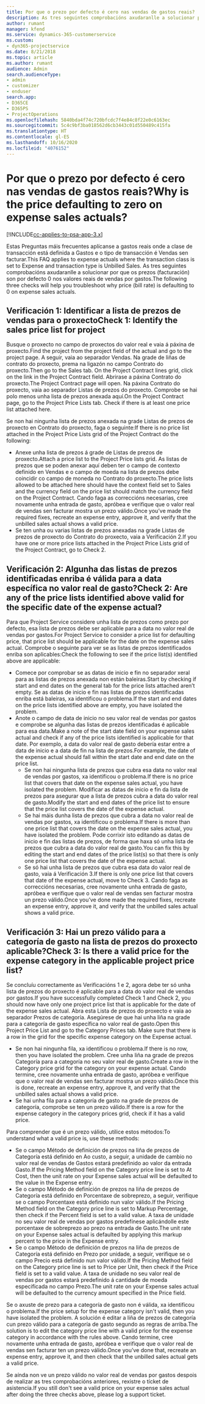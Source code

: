 ```yaml
---
title: Por que o prezo por defecto é cero nas vendas de gastos reais?
description: As tres seguintes comprobacións axudaranlle a solucionar por que os prezos son por defecto 0 nos valores reais de vendas por gastos.
author: rumant
manager: kfend
ms.service: dynamics-365-customerservice
ms.custom:
- dyn365-projectservice
ms.date: 8/21/2018
ms.topic: article
ms.author: rumant
audience: Admin
search.audienceType:
- admin
- customizer
- enduser
search.app:
- D365CE
- D365PS
- ProjectOperations
ms.openlocfilehash: 5840bda4f74c720bfcdc7f4e84c8f22e0c6163ec
ms.sourcegitcommit: 5c4c9bf3ba018562d6cb3443c01d550489c415fa
ms.translationtype: HT
ms.contentlocale: gl-ES
ms.lasthandoff: 10/16/2020
ms.locfileid: "4076152"
---
```

# <a name="why-is-the-price-defaulting-to-zero-on-expense-sales-actuals"></a><span data-ttu-id="44930-103">Por que o prezo por defecto é cero nas vendas de gastos reais?</span><span class="sxs-lookup"><span data-stu-id="44930-103">Why is the price defaulting to zero on expense sales actuals?</span></span>

[!INCLUDE[cc-applies-to-psa-app-3.x](../includes/cc-applies-to-psa-app-3x.md)]

<span data-ttu-id="44930-104">Estas Preguntas máis frecuentes aplícanse a gastos reais onde a clase de transacción está definida a Gastos e o tipo de transacción é Vendas sen facturar.</span><span class="sxs-lookup"><span data-stu-id="44930-104">This FAQ applies to expense actuals where the transaction class is set to Expense and transaction type is Unbilled Sales.</span></span> <span data-ttu-id="44930-105">As tres seguintes comprobacións axudaranlle a solucionar por que os prezos (facturación) son por defecto 0 nos valores reais de vendas por gastos.</span><span class="sxs-lookup"><span data-stu-id="44930-105">The following three checks will help you troubleshoot why price (bill rate) is defaulting to 0 on expense sales actuals.</span></span>

## <a name="check-1-identify-the-sales-price-list-for-project"></a><span data-ttu-id="44930-106">Verificación 1: Identificar a lista de prezos de vendas para o proxecto</span><span class="sxs-lookup"><span data-stu-id="44930-106">Check 1: Identify the sales price list for project</span></span>

<span data-ttu-id="44930-107">Busque o proxecto no campo de proxectos do valor real e vaia á páxina de proxecto.</span><span class="sxs-lookup"><span data-stu-id="44930-107">Find the project from the project field of the actual and go to the project page.</span></span> <span data-ttu-id="44930-108">A seguir, vaia ao separador Vendas. Na grade de liñas de contrato do proxecto, prema na ligazón no campo Contrato do proxecto.</span><span class="sxs-lookup"><span data-stu-id="44930-108">Then go to the Sales tab. On the Project Contract lines grid, click on the link in the Project Contract field.</span></span> <span data-ttu-id="44930-109">Abrirase a páxina Contrato do proxecto.</span><span class="sxs-lookup"><span data-stu-id="44930-109">The Project Contract page will open.</span></span> <span data-ttu-id="44930-110">Na páxina Contrato do proxecto, vaia ao separador Listas de prezos do proxecto. Comprobe se hai polo menos unha lista de prezos anexada aquí.</span><span class="sxs-lookup"><span data-stu-id="44930-110">On the Project Contract page, go to the Project Price Lists tab. Check if there is at least one price list attached here.</span></span>

<span data-ttu-id="44930-111">Se non hai ningunha lista de prezos anexada na grade Listas de prezos de proxecto en Contrato do proxecto, faga o seguinte:</span><span class="sxs-lookup"><span data-stu-id="44930-111">If there is no price list attached in the Project Price Lists grid of the Project Contract do the following:</span></span>

- <span data-ttu-id="44930-112">Anexe unha lista de prezos á grade de Listas de prezos de proxecto.</span><span class="sxs-lookup"><span data-stu-id="44930-112">Attach a price list to the Project Price lists grid.</span></span> <span data-ttu-id="44930-113">As listas de prezos que se poden anexar aquí deben ter o campo de contexto definido en Vendas e o campo de moeda na lista de prezos debe coincidir co campo de moneda no Contrato do proxecto.</span><span class="sxs-lookup"><span data-stu-id="44930-113">The price lists allowed to be attached here should have the context field set to Sales and the currency field on the price list should match the currency field on the Project Contract.</span></span> <span data-ttu-id="44930-114">Cando faga as correccións necesarias, cree novamente unha entrada de gasto, apróbea e verifique que o valor real de vendas sen facturar mostra un prezo válido.</span><span class="sxs-lookup"><span data-stu-id="44930-114">Once you’ve made the required fixes, recreate an expense entry, approve it, and verify that the unbilled sales actual shows a valid price.</span></span>
- <span data-ttu-id="44930-115">Se ten unha ou varias listas de prezos anexadas na grade Listas de prezos de proxecto do Contrato do proxecto, vaia a Verificación 2.</span><span class="sxs-lookup"><span data-stu-id="44930-115">If you have one or more price lists attached in the Project Price Lists grid of the Project Contract, go to Check 2.</span></span>

## <a name="check-2-are-any-of-the-price-lists-identified-above-valid-for-the-specific-date-of-the-expense-actual"></a><span data-ttu-id="44930-116">Verificación 2: Algunha das listas de prezos identificadas enriba é válida para a data específica no valor real de gasto?</span><span class="sxs-lookup"><span data-stu-id="44930-116">Check 2: Are any of the price lists identified above valid for the specific date of the expense actual?</span></span>

<span data-ttu-id="44930-117">Para que Project Service considere unha lista de prezos como prezo por defecto, esa lista de prezos debe ser aplicable para a data no valor real de vendas por gastos.</span><span class="sxs-lookup"><span data-stu-id="44930-117">For Project Service to consider a price list for defaulting price, that price list should be applicable for the date on the expense sales actual.</span></span> <span data-ttu-id="44930-118">Comprobe o seguinte para ver se as listas de prezos identificados enriba son aplicables:</span><span class="sxs-lookup"><span data-stu-id="44930-118">Check the following to see if the price list(s) identified above are applicable:</span></span>

- <span data-ttu-id="44930-119">Comece por comprobar se as datas de inicio e fin no separador xeral para as listas de prezos anexada non están baleiras.</span><span class="sxs-lookup"><span data-stu-id="44930-119">Start by checking if start and end dates on the general tab for the price lists attached aren’t empty.</span></span> <span data-ttu-id="44930-120">Se as datas de inicio e fin nas listas de prezos identificadas enriba está baleiras, xa identificou o problema.</span><span class="sxs-lookup"><span data-stu-id="44930-120">If the start and end dates on the price lists identified above are empty, you have isolated the problem.</span></span> 
- <span data-ttu-id="44930-121">Anote o campo de data de inicio no seu valor real de vendas por gastos e comprobe se algunha das listas de prezos identificadas é aplicable para esa data.</span><span class="sxs-lookup"><span data-stu-id="44930-121">Make a note of the start date field on your expense sales actual and check if any of the price lists identified is applicable for that date.</span></span> <span data-ttu-id="44930-122">Por exemplo, a data do valor real de gasto debería estar entre a data de inicio e a data de fin na lista de prezos.</span><span class="sxs-lookup"><span data-stu-id="44930-122">For example, the date of the expense actual should fall within the start date and end date on the price list.</span></span> 
    - <span data-ttu-id="44930-123">Se non hai ningunha lista de prezos que cubra esa data no valor real de vendas por gastos, xa identificou o problema.</span><span class="sxs-lookup"><span data-stu-id="44930-123">If there is no price list that covers that date on the expense sales actual, you have isolated the problem.</span></span> <span data-ttu-id="44930-124">Modificar as datas de inicio e fin da lista de prezos para asegurar que a lista de prezos cubra a data do valor real de gasto.</span><span class="sxs-lookup"><span data-stu-id="44930-124">Modify the start and end dates of the price list to ensure that the price list covers the date of the expense actual.</span></span> 
    - <span data-ttu-id="44930-125">Se hai máis dunha lista de prezos que cubra a data no valor real de vendas por gastos, xa identificou o problema.</span><span class="sxs-lookup"><span data-stu-id="44930-125">If there is more than one price list that covers the date on the expense sales actual, you have isolated the problem.</span></span> <span data-ttu-id="44930-126">Pode corrixir isto editando as datas de inicio e fin das listas de prezos, de forma que haxa só unha lista de prezos que cubra a data do valor real de gasto.</span><span class="sxs-lookup"><span data-stu-id="44930-126">You can fix this by editing the start and end dates of the price list(s) so that there is only one price list that covers the date of the expense actual.</span></span> 
    - <span data-ttu-id="44930-127">Se só hai unha lista de prezos que cubra esa data do valor real de gasto, vaia á Verificación 3.</span><span class="sxs-lookup"><span data-stu-id="44930-127">If there is only one price list that covers that date of the expense actual, move to Check 3.</span></span>
<span data-ttu-id="44930-128">Cando faga as correccións necesarias, cree novamente unha entrada de gasto, apróbea e verifique que o valor real de vendas sen facturar mostra un prezo válido.</span><span class="sxs-lookup"><span data-stu-id="44930-128">Once you’ve done made the required fixes, recreate an expense entry, approve it, and verify that the unbilled sales actual shows a valid price.</span></span>

## <a name="check-3-is-there-a-valid-price-for-the-expense-category-in-the-applicable-project-price-list"></a><span data-ttu-id="44930-129">Verificación 3: Hai un prezo válido para a categoría de gasto na lista de prezos do proxecto aplicable?</span><span class="sxs-lookup"><span data-stu-id="44930-129">Check 3: Is there a valid price for the expense category in the applicable project price list?</span></span> 

<span data-ttu-id="44930-130">Se concluíu correctamente as Verificacións 1 e 2, agora debe ter só unha lista de prezos do proxecto é aplicable para a data do valor real de vendas por gastos.</span><span class="sxs-lookup"><span data-stu-id="44930-130">If you have successfully completed Check 1 and Check 2, you should now have only one project price list that is applicable for the date of the expense sales actual.</span></span> <span data-ttu-id="44930-131">Abra esta Lista de prezos do proxecto e vaia ao separador Prezos de categoría. Asegúrese de que hai unha liña na grade para a categoría de gasto específica no valor real de gasto.</span><span class="sxs-lookup"><span data-stu-id="44930-131">Open this Project Price List and go to the Category Prices tab. Make sure that there is a row in the grid for the specific expense category on the Expense actual.</span></span>
 
- <span data-ttu-id="44930-132">Se non hai ningunha fila, xa identificou o problema.</span><span class="sxs-lookup"><span data-stu-id="44930-132">If there is no row, then you have isolated the problem.</span></span> <span data-ttu-id="44930-133">Cree unha liña na grade de prezos Categoría para a categoría no seu valor real de gasto.</span><span class="sxs-lookup"><span data-stu-id="44930-133">Create a row in the Category price grid for the category on your expense actual.</span></span> <span data-ttu-id="44930-134">Cando termine, cree novamente unha entrada de gasto, apróbea e verifique que o valor real de vendas sen facturar mostra un prezo válido.</span><span class="sxs-lookup"><span data-stu-id="44930-134">Once this is done, recreate an expense entry, approve it, and verify that the unbilled sales actual shows a valid price.</span></span> 
- <span data-ttu-id="44930-135">Se hai unha fila para a categoría de gasto na grade de prezos de categoría, comprobe se ten un prezo válido.</span><span class="sxs-lookup"><span data-stu-id="44930-135">If there is a row for the expense category in the category prices grid, check if it has a valid price.</span></span>

<span data-ttu-id="44930-136">Para comprender que é un prezo válido, utilice estos métodos:</span><span class="sxs-lookup"><span data-stu-id="44930-136">To understand what a valid price is, use these methods:</span></span>

- <span data-ttu-id="44930-137">Se o campo Método de definición de prezos na liña de prezos de Categoría está definido en Ao custo, a seguir, a unidade de cambio no valor real de vendas de Gastos estará predefinido ao valor da entrada Gasto.</span><span class="sxs-lookup"><span data-stu-id="44930-137">If the Pricing Method field on the Category price line is set to At Cost, then the unit rate on your Expense sales actual will be defaulted to the value in the Expense entry.</span></span>
- <span data-ttu-id="44930-138">Se o campo Método de definición de prezos na liña de prezos de Categoría está definido en Porcentaxe de sobreprezo, a seguir, verifique se o campo Porcentaxe está definido nun valor válido.</span><span class="sxs-lookup"><span data-stu-id="44930-138">If the Pricing Method field on the Category price line is set to Markup Percentage, then check if the Percent field is set to a valid value.</span></span> <span data-ttu-id="44930-139">A taxa de unidade no seu valor real de vendas por gastos predefínese aplicándolle este porcentaxe de sobreprezo ao prezo na entrada de Gasto.</span><span class="sxs-lookup"><span data-stu-id="44930-139">The unit rate on your Expense sales actual is defaulted by applying this markup percent to the price in the Expense entry.</span></span>
- <span data-ttu-id="44930-140">Se o campo Método de definición de prezos na liña de prezos de Categoría está definido en Prezo por unidade, a seguir, verifique se o campo Precio está definido nun valor válido.</span><span class="sxs-lookup"><span data-stu-id="44930-140">If the Pricing Method field on the Category price line is set to Price per Unit, then check if the Price field is set to a valid value.</span></span> <span data-ttu-id="44930-141">A taxa de unidade no seu valor real de vendas por gastos estará predefinido á cantidade de moeda especificada no campo Prezo.</span><span class="sxs-lookup"><span data-stu-id="44930-141">The unit rate on your Expense sales actual will be defaulted to the currency amount specified in the Price field.</span></span>

<span data-ttu-id="44930-142">Se o axuste de prezo para a categoría de gasto non é válida, xa identificou o problema.</span><span class="sxs-lookup"><span data-stu-id="44930-142">If the price setup for the expense category isn't valid, then you have isolated the problem.</span></span> <span data-ttu-id="44930-143">A solución é editar a liña de prezos de categoría cun prezo válido para a categoría de gasto segundo as regras de arriba.</span><span class="sxs-lookup"><span data-stu-id="44930-143">The solution is to edit the category price line with a valid price for the expense category in accordance with the rules above.</span></span> <span data-ttu-id="44930-144">Cando termine, cree novamente unha entrada de gasto, apróbea e verifique que o valor real de vendas sen facturar ten un prezo válido.</span><span class="sxs-lookup"><span data-stu-id="44930-144">Once you’ve done that, recreate an expense entry, approve it, and then check that the unbilled sales actual gets a valid price.</span></span>

<span data-ttu-id="44930-145">Se aínda non ve un prezo válido no valor real de vendas por gastos despois de realizar as tres comprobacións anteriores, rexistre o tícket de asistencia.</span><span class="sxs-lookup"><span data-stu-id="44930-145">If you still don't see a valid price on your expense sales actual after doing the three checks above, please log a support ticket.</span></span>


